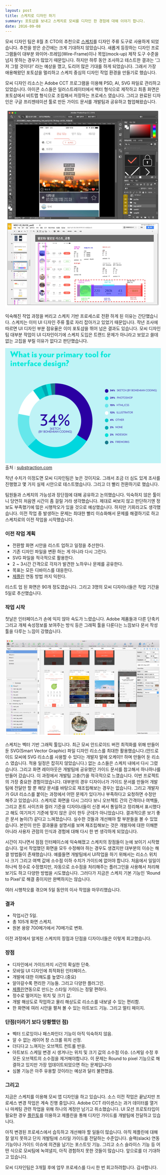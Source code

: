 ```yaml
---
layout: post
title: 스케치로 디자인 하기
summary: 포토샵을 보내고 스케치로 모씨를 디자인 한 경험에 대해 이야기 합니다.
date: 2016-09-08
---
```

모씨 디자인 팀은 8월 초 CTO의 추천으로 [스케치](https://www.sketchapp.com)를 디자인 주류 도구로
사용하게 되었습니다. 추천을 받은 순간에는 크게 기대하지 않았습니다.
새롭게 등장하는 디자인 프로그램들이 대부분 와이어-프레임(Wire-Frame)이나
목업(mock-up) 제작 도구 수준을 넘지 못하는 경우가 많았기 때문입니다. 하지만
하루 동안 조사하고 테스트한 결과는 ‘그저 그럴 것이다!’ 라는 예상을
깼고, 도리어 많은 기대를 하게 되었습니다. 그래서 가장 애용해왔던
포토샵을 멀리하고 스케치 중심의 디자인 작업 환경을 만들기로 했습니다. 

모씨 디자인 리소스는 Adobe CCT 프로그램을 이용해 PSD, AI, SVG 파일로
관리하고 있었습니다. 아이콘 소스들은 일러스트레이터에서 벡터 형식으로
제작하고 최종 화면은 포토샵에서 비트맵 형식으로 조립해서 저장하는
프로세스 였습니다. 그리고 완료된 디자인은 구글 프리젠테이션 툴로
만든 가이드 문서를 개발팀과 공유하고 협업해왔습니다.

![](/images/20160908/002.jpg)

익숙해진 작업 과정을 버리고 스케치 기반 프로세스로 전환 하게 된 이유는
간단했습니다. 스케치는 이미 UI 디자인 주류 툴로 자리 잡아가고 있었기
때문입니다. 작년 조사에 따르면 UI 디자인 부분 점유율은 이미 포토샵을
뛰어 넘은 결과도 있습니다. 모씨 디자인팀 대부분 작업이 UI 디자인이기에
스케치 도입은 트랜드 문제가 아니라고 보았고 쓸데없는 고집을 부릴 이유가
없다고 판단했습니다. 

![](/images/20160908/001.png)
출처 : [substraction.com](http://tools.subtraction.com/interface-design.html)

작년 수치가 이정도면 모씨 디자인팀은 늦은 것이지요. 그래서 조금 더 심도
있게 조사를 진행했고 몇 가지 실제 시안으로 테스트했습니다. 그리고 더 빨리
전환하기로 했습니다.

팀원들과 스케치의 가능성과 장단점에 대해 공유하고 논의했습니다. 익숙하지
않은 툴이니 당연히 처음엔 시간이 좀 걸릴 거라 생각했습니다. 제대로
써보지 않고 판단하기엔 정보도 부족했기에 많은 시행착오가 있을 것으로
예상했습니다. 하지만 기회라고도 생각했습니다. 이전 작업 중 발생하는
문제는 최대한 빨리 이슈화해서 문제를 해결하기로 하고 스케치로의 이전 작업을 시작했습니다.

### 이전 작업 계획
* 전환할 화면 시안을 리스트 업하고 일정을 추산한다.
* 기존 디자인 파일을 변환 하는 게 아니라 다시 그린다.
* SVG 파일을 적극적으로 활용한다.
* 2 ~ 3시간 간격으로 각자가 발견한 노하우나 문제를 공유한다.
* 목표는 모든 디바이스를 대응한다.
* [제플린](https://zeplin.io) 연동 방법 까지 익힌다.

리스트 업 된 화면은 90개 정도였습니다. 그리고 3명의 모씨 디자이너들은
작업 기간을 5일로 추산했습니다.

### 작업 시작
첫날은 인터페이스가 손에 익지 않아 속도가 느렸습니다. Adobe 제품들과
다른 단축키 그리고 개체 속성정보를 보여주는 방식 등은 그래픽 툴을
다룬다는 느낌보다 문서 작성툴을 다루는 느낌이 강했습니다.  

![](/images/20160908/003.jpg)

스케치는 벡터 기반 그래픽 툴입니다. 최근 모씨 안드로이드 버전 최적화를
위해 만들어둔 SVG(Smart Vector Graphic) 파일 디자인 리소스를 최대한
활용했습니다.(안드로이드 모씨에 SVG 리소스를 사용할 수 있다는 개발자
말에 오케이!! 하며 만들어 둔 리소스 였습니다. 적용 일정은 잡히지 않았습니다.)
없는 소스들은  스케치 내에서 다시 그렸습니다. 그리고 화면 레이아웃은
개발팀에 공유했던 가이드 문서를 참고해서 하나하나를 만들어 갔습니다.
이 과정에서 개발팀 고충(?)을 적극적으로 느꼈습니다. 이번 프로젝트의
가장 중요한 경험이었습니다. 대부분의 경우 디자이너가 가이드 문서를
만들어 개발팀에 전달만 할 뿐 해당 문서를 바탕으로 재조립해보는 경우는
없습니다. 그리고 개발자가 GUI 리소스를 붙이는 과정에서 어떤 문제가 있다거나
부족하다고 요청하면 수정만 해주고 있었습니다. 스케치로 화면을 다시
그리다 보니 오브젝트 간의 간격이나 여백들, 그리고 폰트 사이즈와 컬러
기준을 디자이너들이 신경 써서 통일하고 정리해서 표시했다고 해도 여기저기
기준에 맞지 않은 곳이 한두 군데가 아니었습니다. 결과적으론 보기 좋은
문서 놀이(?) 같다고 느껴졌습니다. 실수한 것들과 개선해야 할 부분들을
볼 수 있었습니다. 본인이 만든 결과물을 설명서를 보며 재조립해보는 것은
개발자에 대한 이해뿐 아니라 사용자 관점의 인식과 경험에 대해 다시 한
번 생각하게 되었습니다. 

시간이 지나면서 점점 인터페이스에 익숙해졌고 스케치의 장점들이 눈에
보이기 시작했습니다. 앞서 작업했던 화면을 모두 수정해야 하는 경우도
생겼지만 대부분의 이슈는 해결 방법들이 존재했습니다. 예를들면 개발팀에서
UI작업을 하기 위해서는 리소스 위치나 크기 그리고 여백 값에 소수점 이하
수치가 가이드에 없어야 합니다. 처음에서 일일이 하나씩 정수로 수정했지만,
자동으로 소수점을 처리해주는 플러그인을 사용해서 처리해 보기도 하고
다양한 방법을 시도했습니다. 그러다가 지금은 스케치 기본 기능인 'Round to
Pixel'로 해결 중이지만 완벽하지는 않습니다. 

여러 시행착오를 겪으며 5일 동안의 이사 작업을 마무리했습니다.

### 결과
* 작업시간 5일.
* 총 105개 화면 스케치.
* 원본 용량 700메가에서 70메가로 변화. 

이전 과정에서 알게된 스케치의 장점과 단점을 디자이너들은 이렇게 회고했습니다.

### 장점
* 디자인에서 가이드까지 시간의 확실한 단축.
* 모바일 UI 디자인에 최적화된 인터페이스.
* 개발에 대한 이해도를 높였다.(중요)
* 알아갈수록 편리한 기능들. 그리고 다양한 플러그인.
* [제플린](https://zeplin.io)연동으로 만드는 스타일 가이드는 정말 편하다.
* 정수로 떨어지는 위치 및 크기 값.
* 개발 해상도로 작업하고 물리 해상도로 리소스를 내보낼 수 있는 편리함. 
* 한 화면에 여러 시안을 펼쳐 볼 수 있는 아트보드 기능. 그리고 멀티 페이지.

### 단점(이라기 보다 당황했던 점)
* 벡터 드로잉이나 패스파인더 기능이 아직 익숙하지 않음.
* 알 수 없는 레이어 창 스크롤 위치 선정.
* 더디다고 느껴지는 오브젝트 컨트롤 반응.
* 아트보드 스케일 변경 시 생겨나는 위치 및 크기 값의 소수점 이슈. (스케일
수정 후 모든 오브젝트의 소수점을 제거해야합니다. 이 문제는 Round to pixel
기능으로 해결하고 있지만 가장 업데이트되었으면 하는 문제입니다)
* 심볼 기능은 아주 유용할 것이라는 예상과 달리 불편했음. 

### 그리고
지금은 스케치를 이용해 모씨 앱 디자인을 하고 있습니다. 소스 이전 작업은
끝났지만 프로세스 변경 작업은 계속 진행 중입니다. Adobe CCT 라이센스는
과거 데이터를 열거나 마케팅 관련 작업을 위해 하나의 계정만 남기고 취소했습니다.
UI 모션 프로토타입이 필요한 경우 [플린토](https://www.flinto.com)를 이용하고
제플린을 통해 디자인 가이드를 개발팀에 전달하고 있습니다. 

아직 변경된 프로세스에서 습득하고 개선해야 할 일들이 많습니다.
아직 제플린에 대해 잘 알지 못하고 단지 개발팀에 스타일 가이드를
전달하는 수준입니다. 슬랙(slack) 연동 기능이나 가이드 이슈에 의견을
남기는 포스트잇 기능. 그리고 소스 슬라이스 기능 등 어떤 식으로 모씨팀에
녹여낼지, 아직 경험하지 못한 것들이 많습니다. 앞으로를 더 기대하고 있습니다. 

모씨 디자인팀은 3개월 후에 업무 프로세스를 다시 한 번 회고하려합니다. 
감사합니다.
